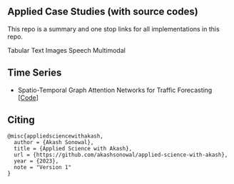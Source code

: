 ## Applied Case Studies (with source codes)

This repo is a summary and one stop links for all implementations in this repo.

Tabular
Text
Images
Speech
Multimodal

## Time Series

- Spatio-Temporal Graph Attention Networks for Traffic Forecasting [[Code](https://github.com/akashsonowal/traffic-forecasting)]




## Citing

```
@misc{appliedsciencewithakash,
  author = {Akash Sonowal},
  title = {Applied Science with Akash},
  url = {https://github.com/akashsonowal/applied-science-with-akash},
  year = {2023},
  note = "Version 1"
}
```
